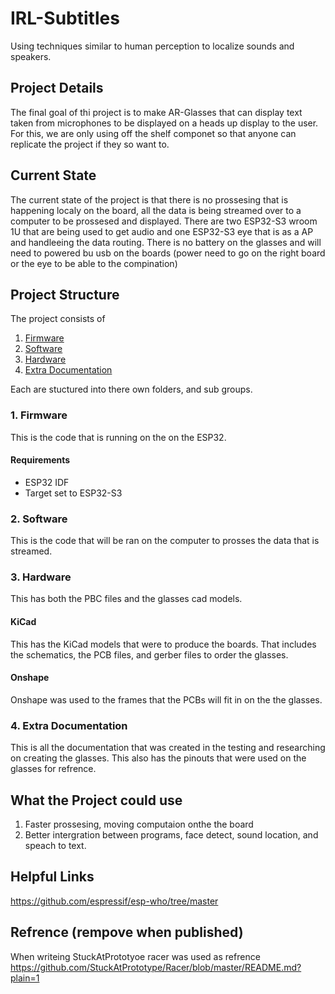 # IRL-Subtitles

Using techniques similar to human perception to localize sounds and speakers.

## Project Details

The final goal of thi project is to make AR-Glasses that can display text taken from microphones to be displayed on a heads up display to the user. For this, we are only using off the shelf componet so that anyone can replicate the project if they so want to.

## Current State
The current state of the project is that there is no prossesing that is happening localy on the board, all the data is being streamed over to a computer to be prossesed and displayed. There are two ESP32-S3 wroom 1U that are being used to get audio and one ESP32-S3 eye that is as a AP and handleeing the data routing. There is no battery on the glasses and will need to powered bu usb on the boards (power need to go on the right board or the eye to be able to the compination)

## Project Structure
The project consists of
1. [Firmware](#1-firmware)
2. [Software](#2-software)
3. [Hardware](#3-hardware)
4. [Extra Documentation](#4-extra-documentation)

Each are stuctured into there own folders, and sub groups.

### 1. Firmware
This is the code that is running on the on the ESP32.

#### Requirements
- ESP32 IDF
- Target set to ESP32-S3

### 2. Software
This is the code that will be ran on the computer to prosses the data that is streamed.

### 3. Hardware
This has both the PBC files and the glasses cad models.

#### KiCad
This has the KiCad models that were to produce the boards. That includes the schematics, the PCB files, and gerber files to order the glasses.

#### Onshape
Onshape was used to the frames that the PCBs will fit in on the the glasses. 

### 4. Extra Documentation
This is all the documentation that was created in the testing and researching on creating the glasses. This also has the pinouts that were used on the glasses for refrence.

## What the Project could use
1. Faster prossesing, moving computaion onthe the board
2. Better intergration between programs, face detect, sound location, and speach to text.

## Helpful Links
https://github.com/espressif/esp-who/tree/master

## Refrence (rempove when published)
When writeing StuckAtPrototyoe racer was used as refrence
https://github.com/StuckAtPrototype/Racer/blob/master/README.md?plain=1

